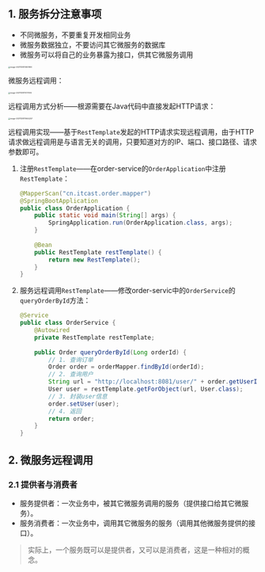## 1. 服务拆分注意事项

- 不同微服务，不要重复开发相同业务
- 微服务数据独立，不要访问其它微服务的数据库
- 微服务可以将自己的业务暴露为接口，供其它微服务调用

<img src="https://chua-n.gitee.io/figure-bed/notebook/JavaWeb/SpringCloud/image-20211128174921800.png" alt="image-20211128174921800" style="zoom:25%;" />

微服务远程调用：

<img src="https://chua-n.gitee.io/figure-bed/notebook/JavaWeb/SpringCloud/image-20211128175731514.png" alt="image-20211128175731514" style="zoom:25%;" />

远程调用方式分析——根源需要在Java代码中直接发起HTTP请求：

<img src="https://chua-n.gitee.io/figure-bed/notebook/JavaWeb/SpringCloud/image-20211128175944257.png" alt="image-20211128175944257" style="zoom:25%;" />

远程调用实现——基于`RestTemplate`发起的HTTP请求实现远程调用，由于HTTP请求做远程调用是与语言无关的调用，只要知道对方的IP、端口、接口路径、请求参数即可。

1. 注册`RestTemplate`——在order-service的`OrderApplication`中注册`RestTemplate`：

    ```java
    @MapperScan("cn.itcast.order.mapper")
    @SpringBootApplication
    public class OrderApplication {
        public static void main(String[] args) {
            SpringApplication.run(OrderApplication.class, args);
        }
        
        @Bean
        public RestTemplate restTemplate() {
            return new RestTemplate();
        }
    }
    ```

2. 服务远程调用`RestTemplate`——修改order-servic中的`OrderService`的`queryOrderById`方法：

    ```java
    @Service
    public class OrderService {
        @Autowired
        private RestTemplate restTemplate;
        
        public Order queryOrderById(Long orderId) {
            // 1. 查询订单
            Order order = orderMapper.findById(orderId);
            // 2. 查询用户
            String url = "http://localhost:8081/user/" + order.getUserId();
            User user = restTemplate.getForObject(url, User.class);
            // 3. 封装user信息
            order.setUser(user);
            // 4. 返回
            return order;
        }
    }
    ```

## 2. 微服务远程调用

### 2.1 提供者与消费者

- 服务提供者：一次业务中，被其它微服务调用的服务（提供接口给其它微服务）。
- 服务消费者：一次业务中，调用其它微服务的服务（调用其他微服务提供的接口）。

> 实际上，一个服务既可以是提供者，又可以是消费者，这是一种相对的概念。

